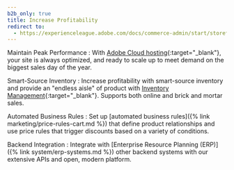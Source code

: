 ```yaml
---
b2b_only: true
title: Increase Profitability
redirect to:
  - https://experienceleague.adobe.com/docs/commerce-admin/start/storefront/enhanced-experiences.html
---
```


Maintain Peak Performance
: With [Adobe Cloud hosting][1]{:target="_blank"}, your site is always optimized, and ready to scale up to meet demand on the biggest sales day of the year.

Smart-Source Inventory
: Increase profitability with smart-source inventory and provide an "endless aisle" of product with [Inventory Management][2]{:target="_blank"}. Supports both online and brick and mortar sales.

Automated Business Rules
: Set up [automated business rules]({% link marketing/price-rules-cart.md %}) that define product relationships and use price rules that trigger discounts based on a variety of conditions.

Backend Integration
: Integrate with [Enterprise Resource Planning (ERP)]({% link system/erp-systems.md %}) other backend systems with our extensive APIs and open, modern platform.

[1]: https://business.adobe.com/products/magento/magento-commerce.html
[2]: https://experienceleague.adobe.com/docs/commerce-admin/inventory/introduction.html?lang=en
